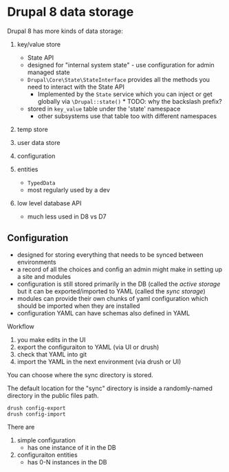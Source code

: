 # Drupal 8 data storage
Drupal 8 has more kinds of data storage:

1. key/value store
    * State API
    * designed for "internal system state" - use configuration for admin managed state
    * `Drupal\Core\State\StateInterface` provides all the methods you need to interact with the State API
      * Implemented by the `State` service which you can inject or get globally via `\Drupal::state()`
            * TODO: why the backslash prefix?
    * stored in `key_value` table under the 'state' namespace
        * other subsystems use that table too with different namespaces

2. temp store
3. user data store
4. configuration
5. entities
    * `TypedData`
    * most regularly used by a dev
6. low level database API
    * much less used in D8 vs D7

## Configuration

* designed for storing everything that needs to be synced between environments
* a record of all the choices and config an admin might make in setting up a site and modules
* configuration is still stored primarily in the DB (called the _active storage_ but it can be exported/imported to YAML (called the _sync storage_)
* modules can provide their own chunks of yaml configuration which should be imported when they are installed
* configuration YAML can have schemas also defined in YAML

Workflow

1. you make edits in the UI
2. export the configuraiton to YAML (via UI or drush)
3. check that YAML into git
4. import the YAML in the next environment (via drush or UI)

You can choose where the sync directory is stored.

The default location for the "sync" directory is inside a randomly-named directory in the public files path.

```
drush config-export
drush config-import
```

There are

1. simple configuration
    * has one instance of it in the DB
2. configuraiton entities
    * has 0-N instances in the DB